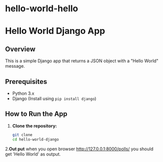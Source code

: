 # hello-world-hello
# Hello World Django App

## Overview
This is a simple Django app that returns a JSON object with a "Hello World" message.

## Prerequisites
- Python 3.x
- Django (Install using `pip install django`)

## How to Run the App

1. **Clone the repository:**
   ```bash
   git clone 
   cd hello-world-django
2.**Out put**
   when you open browser http://127.0.0.1:8000/polls/
   you should get 'Hello World' as output.
   

